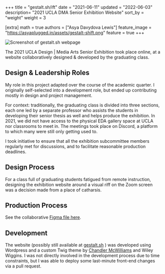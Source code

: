+++
title = "gestalt.sh/ift"
date = "2021-06-11"
updated = "2022-06-03"
description= "2021 UCLA DMA Senior Exhibition Website"
sort_by = "weight"
weight = 3

[extra]
math = true
authors = ["Asya Davydova Lewis"]
feature_image = "https://asyaplugged.in/assets/gestalt-shift.png"
feature = true
+++

![Screenshot of gestalt.sh webpage](https://asyaplugged.in/assets/gestalt.png)

The 2021 UCLA Design | Media Arts Senior Exhibition took place online, at a website collaboratively designed & developed by the graduating class.

## Design & Leadership Roles

My role in this project adapted over the course of the academic quarter. I originally self-selected into a development role, but ended up contributing mostly in design and project management.

For context: traditionally, the graduating class is divided into three sections, each one led by a separate professor who assists the students in developing their senior thesis as well and helps produce the exhibition. In 2021, we did not have access to the physical EDA gallery space at UCLA nor classrooms to meet in. The meetings took place on Discord, a platform to which many were still only getting used to.

I took initiative to ensure that all the exhibition subcommittee members regularly met for discussions, and to facilitate reasonable production deadlines.

## Design Process

For a class full of graduating students fatigued from remote instruction, designing the exhibition website around a visual riff on the Zoom screen was a decision made from a place of catharsis.

## Production Process

See the collaborative [Figma file here](https://www.figma.com/file/gxxEelPY5ETKjiybAK4okM/gestalt.sh-web-design?node-id=290%3A70).

## Development

The website (possibly still available at [gestalt.sh](gestalt.sh/ift) ) was developed using Wordpress and a custom Twig theme by [Chandler McWilliams](https://chandlermcwilliams.com/) and Wiley Wiggins. I was not directly involved in the development process due to time constraints, but I was able to deploy some last-minute front-end changes via a pull request.